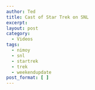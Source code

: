 ```yaml
---
author: Ted
title: Cast of Star Trek on SNL
excerpt:
layout: post
category:
  - Videos
tags:
  - nimoy
  - snl
  - startrek
  - trek
  - weekendupdate
post_format: [ ]
---
```

